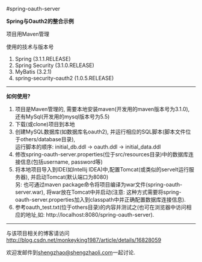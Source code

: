 #spring-oauth-server


<strong>Spring与Oauth2的整合示例</strong>

项目用Maven管理


使用的技术与版本号
<ol>
 <li>Spring (3.1.1.RELEASE)</li>
 <li>Spring Security (3.1.0.RELEASE)</li>
 <li>MyBatis (3.2.1)</li>
 <li>spring-security-oauth2 (1.0.5.RELEASE)</li>
</ol>
<hr/>

<p>
<strong>如何使用?</strong>
<ol>
<li>
项目是Maven管理的, 需要本地安装maven(开发用的maven版本号为3.1.0), 还有MySql(开发用的mysql版本号为5.5)
</li>
<li>
下载(或clone)项目到本地
</li>
<li>
创建MySQL数据库(如数据库名oauth2), 并运行相应的SQL脚本(脚本文件位于others/database目录),
<br/>
   运行脚本的顺序: initial_db.ddl -> oauth.ddl -> initial_data.ddl
</li>
<li>
修改spring-oauth-server.properties(位于src/resources目录)中的数据库连接信息(包括username, password等)
</li>
<li>
将本地项目导入到IDE(如Intellij IDEA)中,配置Tomcat(或类似的servelt运行服务器), 并启动Tomcat(默认端口为8080)
<br/>
   另: 也可通过maven package命令将项目编译为war文件(spring-oauth-server.war),
         将war放在Tomcat中并启动(注意: 这种方式需要将spring-oauth-server.properties加入到classpath中并正确配置数据库连接信息).
</li>
<li>
参考oauth_test.txt(位于others目录)的内容并测试之(也可在浏览器中访问相应的地址,如: http://localhost:8080/spring-oauth-server).
</li>
</ol>
</p>

<hr/>

<p>
 与该项目相关的博客请访问 <a target="_blank" href="http://blog.csdn.net/monkeyking1987/article/details/16828059">http://blog.csdn.net/monkeyking1987/article/details/16828059</a>
</p>


<p>
 欢迎发邮件到<a href="mailto:shengzhao@shengzhaoli.com">shengzhao@shengzhaoli.com</a>一起讨论.
</p>